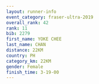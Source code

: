 ```yaml
---
layout: runner-info 
event_category: fraser-ultra-2019 
overall_rank: 42
rank: 11
bib: 2279
first_name: YOKE CHEE
last_name: CHAN
distance: 22KM
country: PH
category_km: 22KM
gender: Female
finish_time: 3-19-00
---
```

